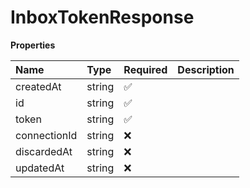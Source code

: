 # InboxTokenResponse

**Properties**

| Name         | Type   | Required | Description |
| :----------- | :----- | :------- | :---------- |
| createdAt    | string | ✅       |             |
| id           | string | ✅       |             |
| token        | string | ✅       |             |
| connectionId | string | ❌       |             |
| discardedAt  | string | ❌       |             |
| updatedAt    | string | ❌       |             |
